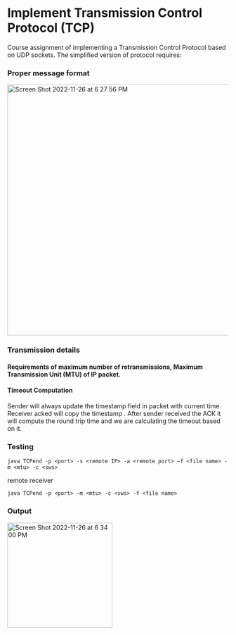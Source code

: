 # Implement Transmission Control Protocol (TCP)

Course assignment of implementing a Transmission Control Protocol based on UDP sockets. The simplified version of protocol requires:

### Proper message format

<img width="570" alt="Screen Shot 2022-11-26 at 6 27 56 PM" src="https://user-images.githubusercontent.com/65391883/204113934-006bb31a-55d8-4dc3-b9e9-78b08f62b35d.png">

### Transmission details

#### Requirements of maximum number of retransmissions, Maximum Transmission Unit (MTU) of IP packet.
#### Timeout Computation
Sender will always update the timestamp field in packet with current time. Receiver acked will copy the timestamp . After sender received the ACK it will compute the round trip time and we are calculating the timeout based on it.

### Testing
```
java TCPend -p <port> -s <remote IP> -a <remote port> –f <file name> -m <mtu> -c <sws>
```
remote receiver
```
java TCPend -p <port> -m <mtu> -c <sws> -f <file name>
```

### Output
<img width="239" alt="Screen Shot 2022-11-26 at 6 34 00 PM" src="https://user-images.githubusercontent.com/65391883/204114097-3179f8f7-f706-4f6c-8945-acccc65f4743.png">
